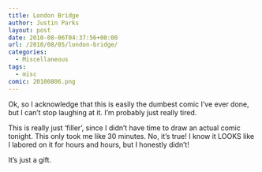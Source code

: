 ```yaml
---
title: London Bridge
author: Justin Parks
layout: post
date: 2010-08-06T04:37:56+00:00
url: /2010/08/05/london-bridge/
categories:
  - Miscellaneous
tags:
  - misc  
comic: 20100806.png
---
```

Ok, so I acknowledge that this is easily the dumbest comic I&#8217;ve ever done, but I can&#8217;t stop laughing at it. I&#8217;m probably just really tired.

This is really just &#8216;filler&#8217;, since I didn&#8217;t have time to draw an actual comic tonight. This only took me like 30 minutes. No, it&#8217;s true! I know it LOOKS like I labored on it for hours and hours, but I honestly didn&#8217;t!

It&#8217;s just a gift.